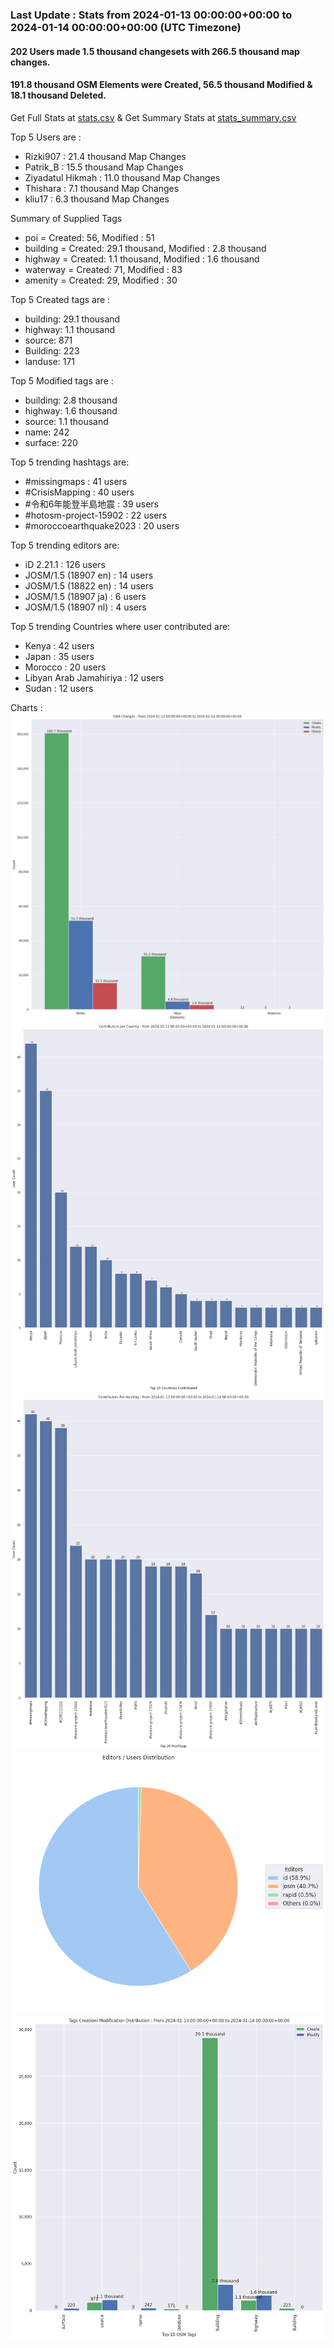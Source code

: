 ### Last Update : Stats from 2024-01-13 00:00:00+00:00 to 2024-01-14 00:00:00+00:00 (UTC Timezone)

#### 202 Users made 1.5 thousand changesets with 266.5 thousand map changes.
#### 191.8 thousand OSM Elements were Created, 56.5 thousand Modified & 18.1 thousand Deleted.
Get Full Stats at [stats.csv](/stats/hotosm/Daily/stats.csv)
 & Get Summary Stats at [stats_summary.csv](/stats/hotosm/Daily/stats_summary.csv)

Top 5 Users are : 
- Rizki907 : 21.4 thousand Map Changes
- Patrik_B : 15.5 thousand Map Changes
- Ziyadatul Hikmah : 11.0 thousand Map Changes
- Thishara : 7.1 thousand Map Changes
- kliu17 : 6.3 thousand Map Changes

Summary of Supplied Tags
- poi = Created: 56, Modified : 51
- building = Created: 29.1 thousand, Modified : 2.8 thousand
- highway = Created: 1.1 thousand, Modified : 1.6 thousand
- waterway = Created: 71, Modified : 83
- amenity = Created: 29, Modified : 30


Top 5 Created tags are :
- building: 29.1 thousand
- highway: 1.1 thousand
- source: 871
- Building: 223
- landuse: 171


Top 5 Modified tags are :
- building: 2.8 thousand
- highway: 1.6 thousand
- source: 1.1 thousand
- name: 242
- surface: 220


Top 5 trending hashtags are:
- #missingmaps : 41 users
- #CrisisMapping : 40 users
- #令和6年能登半島地震 : 39 users
- #hotosm-project-15902 : 22 users
- #moroccoearthquake2023 : 20 users


Top 5 trending editors are:
- iD 2.21.1 : 126 users
- JOSM/1.5 (18907 en) : 14 users
- JOSM/1.5 (18822 en) : 14 users
- JOSM/1.5 (18907 ja) : 6 users
- JOSM/1.5 (18907 nl) : 4 users


Top 5 trending Countries where user contributed are:
- Kenya : 42 users
- Japan : 35 users
- Morocco : 20 users
- Libyan Arab Jamahiriya : 12 users
- Sudan : 12 users


 Charts : 
![Alt text](./stats_osm_changes.png) 
![Alt text](./stats_users_per_country.png) 
![Alt text](./stats_users_per_hashtag.png) 
![Alt text](./stats_editors_pie_chart.png) 
![Alt text](./stats_tags.png) 
